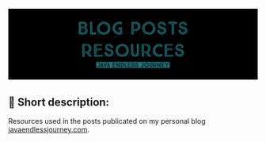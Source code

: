 ![alt text](https://raw.githubusercontent.com/matthew01lokiet/Github-repos-images/main/MainRepos/SePIHar2_o.png? "Header")
## 📖 Short description:
Resources used in the posts publicated on my personal blog <a href="https://www.javaendlessjourney.com/">javaendlessjourney.com</a>.
